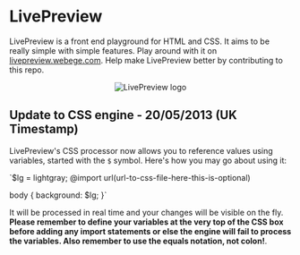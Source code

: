# LivePreview
LivePreview is a front end playground for HTML and CSS. It aims to be really simple with simple features. Play around with it on <a href="http://livepreview.webege.com">livepreview.webege.com</a>. Help make LivePreview better by contributing to this repo. 

<center>
<img src="https://raw.github.com/sharikul/LivePreview/master/imgs/icon.png" alt="LivePreview logo">
</center>

## Update to CSS engine - 20/05/2013 (UK Timestamp)
LivePreview's CSS processor now allows you to reference values using variables, started with the `$` symbol. Here's how you may go about using it:  

`$lg = lightgray;
@import url(url-to-css-file-here-this-is-optional)

body {
    background: $lg; 
}`  

It will be processed in real time and your changes will be visible on the fly. **Please remember to define your variables at the very top of the CSS box before adding any import statements or else the engine will fail to process the variables. Also remember to use the equals notation, not colon!**.
